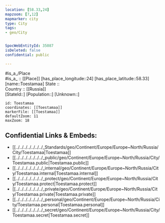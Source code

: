 ```yaml
---
location: [58.33,24] 
mapzoom: [7,12] 
mapmarker: city 
type: City
tags:
- geo/City


SpocWebEntityId: 35087
isDeleted: false
confidential: public

---
```

#is_a_/Place  
#is_a_ :: [[Place]] 
[has_place_longitude::24] 
[has_place_latitude::58.33] 
[name::Toestamaa] 
State ::  
Country :: [[Russia]]  
[StateId::] 
[Population::] 
[Unknown::] 


```leaflet
id: Toestamaa
coordinates: [[Toestamaa]] 
markerFile: [[Toestamaa]] 
defaultZoom: 11 
maxZoom: 18
```


## Confidential Links & Embeds: 
- [[../../../../../../../_Standards/geo/Continent/Europe/Europe~North/Russia/City/Toestamaa|Toestamaa]] 
- [[../../../../../../../_public/geo/Continent/Europe/Europe~North/Russia/City/Toestamaa.public|Toestamaa.public]] 
- [[../../../../../../../_internal/geo/Continent/Europe/Europe~North/Russia/City/Toestamaa.internal|Toestamaa.internal]] 
- [[../../../../../../../_protect/geo/Continent/Europe/Europe~North/Russia/City/Toestamaa.protect|Toestamaa.protect]] 
- [[../../../../../../../_private/geo/Continent/Europe/Europe~North/Russia/City/Toestamaa.private|Toestamaa.private]] 
- [[../../../../../../../_personal/geo/Continent/Europe/Europe~North/Russia/City/Toestamaa.personal|Toestamaa.personal]] 
- [[../../../../../../../_secret/geo/Continent/Europe/Europe~North/Russia/City/Toestamaa.secret|Toestamaa.secret]] 
